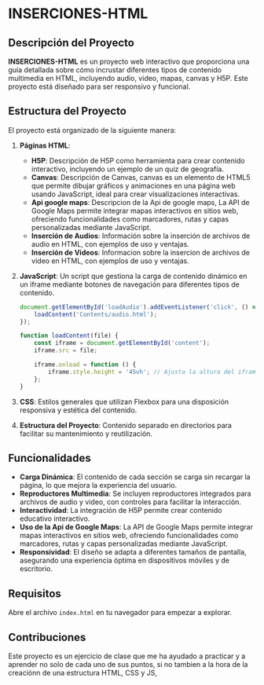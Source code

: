 # INSERCIONES-HTML

## Descripción del Proyecto

**INSERCIONES-HTML** es un proyecto web interactivo que proporciona una guía detallada sobre cómo incrustar diferentes tipos de contenido multimedia en HTML, incluyendo audio, video, mapas, canvas y H5P. Este proyecto está diseñado para ser responsivo y funcional.

## Estructura del Proyecto

El proyecto está organizado de la siguiente manera:

1. **Páginas HTML**:
 
    - **H5P**: Descripción de H5P como herramienta para crear contenido interactivo, incluyendo un ejemplo de un quiz de geografía.
    - **Canvas**: Descripción de Canvas, canvas es un elemento de HTML5 que permite dibujar gráficos y animaciones en una página web usando JavaScript, ideal para crear visualizaciones interactivas.
    - **Api google maps**: Descripcion de la Api de google maps, La API de Google Maps permite integrar mapas interactivos en sitios web, ofreciendo funcionalidades como marcadores, rutas y capas personalizadas mediante JavaScript.
    - **Inserción de Audios**: Información sobre la inserción de archivos de audio en HTML, con ejemplos de uso y ventajas.
    - **Inserción de Videos**:  Informacion sobre la insercion de archivos de video en HTML, con ejemplos de uso y ventajas. 

2. **JavaScript**: Un script que gestiona la carga de contenido dinámico en un iframe mediante botones de navegación para diferentes tipos de contenido.


   ```javascript
   document.getElementById('loadAudio').addEventListener('click', () => {
       loadContent('Contents/audio.html');
   });

   function loadContent(file) {
       const iframe = document.getElementById('content');
       iframe.src = file;

       iframe.onload = function () {
           iframe.style.height = '45vh'; // Ajusta la altura del iframe
       };
   }

3. **CSS**: Estilos generales que utilizan Flexbox para una disposición responsiva y estética del contenido.

4. **Estructura del Proyecto**: Contenido separado en directorios para facilitar su mantenimiento y reutilización.

## Funcionalidades

- **Carga Dinámica**: El contenido de cada sección se carga sin recargar la página, lo que mejora la experiencia del usuario.
- **Reproductores Multimedia**: Se incluyen reproductores integrados para archivos de audio y video, con controles para facilitar la interacción.
- **Interactividad**: La integración de H5P permite crear contenido educativo interactivo.
- **Uso de la Api de Google Maps**: La API de Google Maps permite integrar mapas interactivos en sitios web, ofreciendo funcionalidades como marcadores, rutas y capas personalizadas mediante JavaScript.
- **Responsividad**: El diseño se adapta a diferentes tamaños de pantalla, asegurando una experiencia óptima en dispositivos móviles y de escritorio.

## Requisitos

Abre el archivo `index.html` en tu navegador para empezar a explorar.

## Contribuciones

Este proyecto es un ejercicio de clase que me ha ayudado a practicar y a aprender no solo de cada uno de sus puntos, si no tambien a la hora de la creaciónn de una estructura HTML, CSS y JS, 